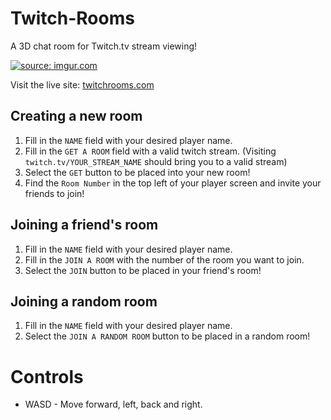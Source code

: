 # Twitch-Rooms

A 3D chat room for Twitch.tv stream viewing!

<a href="http://imgur.com/73AMMAa"><img src="http://i.imgur.com/73AMMAa.png" title="source: imgur.com" /></a>

Visit the live site: [twitchrooms.com](http://www.twitchrooms.com)

## Creating a new room

1. Fill in the `NAME` field with your desired player name.
2. Fill in the `GET A ROOM` field with a valid twitch stream.  (Visiting `twitch.tv/YOUR_STREAM_NAME` should bring you to a valid stream)
3. Select the `GET` button to be placed into your new room!
4. Find the `Room Number` in the top left of your player screen and invite your friends to join!

## Joining a friend's room

1. Fill in the `NAME` field with your desired player name.
2. Fill in the `JOIN A ROOM` with the number of the room you want to join.
3. Select the `JOIN` button to be placed in your friend's room!

## Joining a random room

1. Fill in the `NAME` field with your desired player name.
2. Select the `JOIN A RANDOM ROOM` button to be placed in a random room!


# Controls

- WASD - Move forward, left, back and right.
